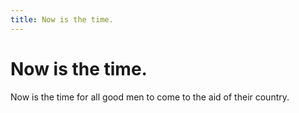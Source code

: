 ```yaml
---
title: Now is the time.
---
```

# Now is the time.

Now is the time for all good men to come to the aid of their country.
